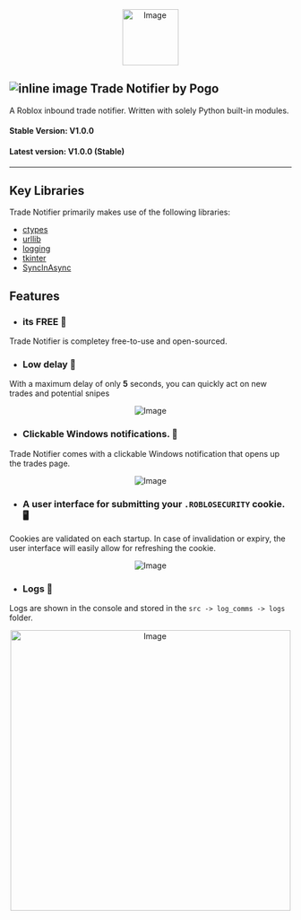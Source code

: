 <div align="center">
    <img src="https://github.com/PogoDigitalism/InboundTrades/assets/107322523/415df2c7-b185-4d9c-b3a3-42a385ad0059" alt="Image" width=100>
</div>

## ![inline image](https://github.com/PogoDigitalism/InboundTrades/assets/107322523/bb50198a-3446-4f17-8a8c-292f01bc1c9e) Trade Notifier by Pogo 
A Roblox inbound trade notifier. Written with solely Python built-in modules.
#### Stable Version: V1.0.0
#### Latest version: V1.0.0 (Stable)
___

## Key Libraries
Trade Notifier primarily makes use of the following libraries:
- [ctypes](https://docs.python.org/3/library/ctypes.html#module-ctypes)
- [urllib](https://docs.python.org/3/library/urllib.html#module-urllib)
- [logging](https://docs.python.org/3/library/logging.html#module-logging)
- [tkinter](https://docs.python.org/3/library/tkinter.html)
- [SyncInAsync](https://github.com/PogoDigitalism/SyncInAsync)

## Features
- ### its FREE 🎉
Trade Notifier is completey free-to-use and open-sourced.

- ### Low delay 🚀
With a maximum delay of only **5** seconds, you can quickly act on new trades and potential snipes
<div align="center">
    <img src="https://github.com/PogoDigitalism/InboundTrades/assets/107322523/37db636f-f838-456a-9916-4bc40dd45b73" alt="Image">
</div>

- ### Clickable Windows notifications. 🔗
Trade Notifier comes with a clickable Windows notification that opens up the trades page.

<div align="center">
    <img src="https://github.com/PogoDigitalism/TradeNotifier/assets/107322523/2c9e2548-6e10-491a-a4ac-b8c8f7196120" alt="Image">
</div>

- ### A user interface for submitting your `.ROBLOSECURITY` cookie. 🖥️
Cookies are validated on each startup. In case of invalidation or expiry, the user interface will easily allow for refreshing the cookie.
<div align="center">
    <img src="https://github.com/PogoDigitalism/InboundTrades/assets/107322523/4d21973b-476c-4bbd-8e3b-57db1ee5e207" alt="Image">
</div>


- ### Logs 🧾
Logs are shown in the console and stored in the `src -> log_comms -> logs` folder.

<div align="center">
    <img src="https://github.com/PogoDigitalism/TradeNotifier/assets/107322523/56218a1f-0b58-430c-a937-408e1eed4608" alt="Image" width=500>
</div>
